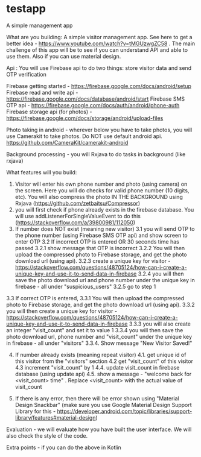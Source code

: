 # testapp
A simple management app

What are you building: A simple visitor management app. See here to get a better idea - https://www.youtube.com/watch?v=tMGUzwgZC58 . The main challenge of this app will be to see if you can understand API and able to use them. Also if you can use material design.

Api : You will use Firebase api to do two things: store visitor data and send OTP verification

Firebase getting started - https://firebase.google.com/docs/android/setup
Firebase read and write api - https://firebase.google.com/docs/database/android/start
Firebase SMS OTP api - https://firebase.google.com/docs/auth/android/phone-auth
Firebase storage api (for photos) - https://firebase.google.com/docs/storage/android/upload-files

Photo taking in android - wherever below you have to take photos, you will use Camerakit to take photos. Do NOT use default android api. https://github.com/CameraKit/camerakit-android

Background processing - you will Rxjava to do tasks in background (like rxjava)

What features will you build:

1. Visitor will enter his own phone number and photo (using camera) on the screen. Here you will do checks for valid phone number (10 digits, etc). You will also compress the photo IN THE BACKGROUND using Rxjava (https://github.com/zetbaitsu/Compressor)
2. you will first check if phone already exists in the firebase database. You will use addListenerForSingleValueEvent    to do this (https://stackoverflow.com/a/39800981/112050)
3. If number does NOT exist (meaning new visitor)
  3.1 you will send OTP to the phone number (using Firebase SMS OTP api) and show screen to enter OTP
  3.2 If incorrect OTP is entered OR 30 seconds time has passed
     3.2.1 show message that OTP is incorrect
     3.2.2 You will then upload the compressed photo to Firebase storage, and get the photo download url (using api).
     3.2.3 create a unique key for visitor - https://stackoverflow.com/questions/48705124/how-can-i-create-a-unique-key-and-use-it-to-send-data-in-firebase
     3.2.4 you will then save the photo download url and phone number under the unique key in firebase - all under "suspicious_users"
     3.2.5 go to step 1

  3.3 If correct OTP is entered,
     3.3.1 You will then upload the compressed photo to Firebase storage, and get the photo download url (using api).
     3.3.2 you will then create a unique key for visitor - https://stackoverflow.com/questions/48705124/how-can-i-create-a-unique-key-and-use-it-to-send-data-in-firebase
     3.3.3 you will also create an integer "visit_count" and set it to value 1
     3.3.4 you will then save the photo download url, phone number and "visit_count" under the unique key in firebase - all under "visitors"
     3.3.4. Show message "New Visitor Saved!"

4. If number already exists (meaning repeat visitor)
  4.1. get unique id of this visitor from the "visitors" section
  4.2  get "visit_count" of this visitor
  4.3 increment "visit_count" by 1
  4.4. update visit_count in firebase database (using update api)
  4.5. show a message - "welcome back for <visit_count> time" . Replace <visit_count> with the actual value of visit_count

3. If there is any error, then there will be error shown using "Material Design Snackbar" (make sure you use Google Material Design Support Library for this - https://developer.android.com/topic/libraries/support-library/features#material-design)

Evaluation - we will evaluate how you have built the user interface. We will also check the style of the code.

Extra  points - if you can do the above in Kotlin